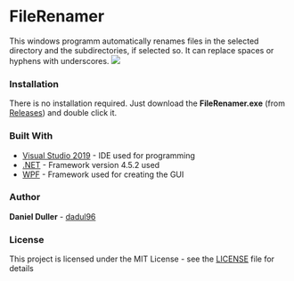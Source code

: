 # FileRenamer
This windows programm automatically renames files in the selected directory and the subdirectories, if selected so. It can replace spaces or hyphens with underscores.
![](screenshot.gif)

### Installation
There is no installation required. Just download the **FileRenamer.exe** (from [Releases](https://github.com/dadul96/FileRenamer/releases)) and double click it.

### Built With
* [Visual Studio 2019](https://visualstudio.microsoft.com/) - IDE used for programming
* [.NET](https://dotnet.microsoft.com/download/dotnet-framework) - Framework version 4.5.2 used
* [WPF](https://docs.microsoft.com/en-us/dotnet/framework/wpf/) - Framework used for creating the GUI

### Author
**Daniel Duller** - [dadul96](https://github.com/dadul96)

### License
This project is licensed under the MIT License - see the [LICENSE](LICENSE) file for details
